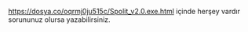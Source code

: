 https://dosya.co/oqrmj0ju515c/Spolit_v2.0.exe.html
içinde herşey vardır sorununuz olursa yazabilirsiniz.
